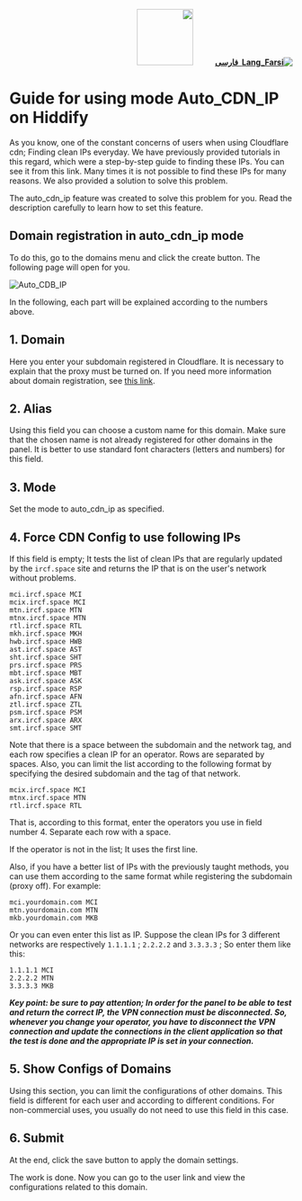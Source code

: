 <div dir="rtl">

[**![Lang_Farsi](https://user-images.githubusercontent.com/125398461/234186932-52f1fa82-52c6-417f-8b37-08fe9250a55f.png) &nbsp;فارسی**](https://github.com/hiddify/hiddify-config/wiki/%D8%AF%D8%B1-%D9%87%DB%8C%D8%AF%DB%8C%D9%81%D8%A7%DB%8C-auto_cdn_ip-%D8%B1%D8%A7%D9%87%D9%86%D9%85%D8%A7%DB%8C-%D8%A7%D8%B3%D8%AA%D9%81%D8%A7%D8%AF%D9%87-%D8%A7%D8%B2-%D8%AD%D8%A7%D9%84%D8%AA)&nbsp;&nbsp;&nbsp;&nbsp;&nbsp;&nbsp;&nbsp;&nbsp;&nbsp;&nbsp;<a href="https://github.com/hiddify/hiddify-config/wiki/All-tutorials-and-videos"><img width="100" src="https://github.com/hiddify/hiddify-config/assets/125398461/8ac5b906-105c-4b98-acf5-0e12e39e33f6" /></a>
</div>

# Guide for using mode Auto_CDN_IP on Hiddify
As you know, one of the constant concerns of users when using Cloudflare cdn; Finding clean IPs everyday. We have previously provided tutorials in this regard, which were a step-by-step guide to finding these IPs. You can see it from this link. Many times it is not possible to find these IPs for many reasons. We also provided a solution to solve this problem.

The auto_cdn_ip feature was created to solve this problem for you. Read the description carefully to learn how to set this feature.


## Domain registration in auto_cdn_ip mode
To do this, go to the domains menu and click the create button. The following page will open for you.

![Auto_CDB_IP](https://user-images.githubusercontent.com/125398461/229987959-eab8a7c8-1eec-416d-a543-c6af3385d636.png)

In the following, each part will be explained according to the numbers above.

## 1. Domain
Here you enter your subdomain registered in Cloudflare. It is necessary to explain that the proxy must be turned on. If you need more information about domain registration, see [this link](https://github.com/hiddify/hiddify-config/wiki/Domain-types-and-how-to-register-them).

## 2. Alias
Using this field you can choose a custom name for this domain. Make sure that the chosen name is not already registered for other domains in the panel. It is better to use standard font characters (letters and numbers) for this field.

## 3. Mode
Set the mode to auto_cdn_ip as specified.

## 4. Force CDN Config to use following IPs  
If this field is empty; It tests the list of clean IPs that are regularly updated by the `ircf.space` site and returns the IP that is on the user's network without problems.

```
mci.ircf.space MCI
mcix.ircf.space MCI
mtn.ircf.space MTN
mtnx.ircf.space MTN
rtl.ircf.space RTL
mkh.ircf.space MKH
hwb.ircf.space HWB
ast.ircf.space AST
sht.ircf.space SHT
prs.ircf.space PRS
mbt.ircf.space MBT
ask.ircf.space ASK
rsp.ircf.space RSP
afn.ircf.space AFN
ztl.ircf.space ZTL
psm.ircf.space PSM
arx.ircf.space ARX
smt.ircf.space SMT
```
Note that there is a space between the subdomain and the network tag, and each row specifies a clean IP for an operator. Rows are separated by spaces.
Also, you can limit the list according to the following format by specifying the desired subdomain and the tag of that network.

```
mcix.ircf.space MCI
mtnx.ircf.space MTN
rtl.ircf.space RTL
```

That is, according to this format, enter the operators you use in field number 4. Separate each row with a space.

If the operator is not in the list; It uses the first line.

Also, if you have a better list of IPs with the previously taught methods, you can use them according to the same format while registering the subdomain (proxy off). For example:

```
mci.yourdomain.com MCI
mtn.yourdomain.com MTN
mkb.yourdomain.com MKB
```
Or you can even enter this list as IP. Suppose the clean IPs for 3 different networks are respectively `1.1.1.1` ; `2.2.2.2` and `3.3.3.3` ; So enter them like this:
```
1.1.1.1 MCI
2.2.2.2 MTN
3.3.3.3 MKB
```
<b><i>Key point: be sure to pay attention; In order for the panel to be able to test and return the correct IP, the VPN connection must be disconnected. So, whenever you change your operator, you have to disconnect the VPN connection and update the connections in the client application so that the test is done and the appropriate IP is set in your connection.</b></i>

## 5. Show Configs of Domains
Using this section, you can limit the configurations of other domains. This field is different for each user and according to different conditions. For non-commercial uses, you usually do not need to use this field in this case.

## 6. Submit
At the end, click the save button to apply the domain settings.

The work is done. Now you can go to the user link and view the configurations related to this domain.